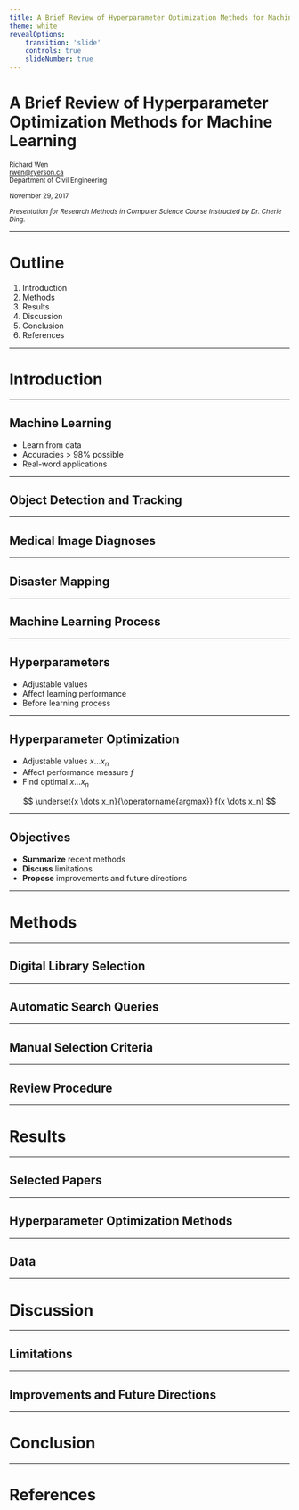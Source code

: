 ```yaml
---
title: A Brief Review of Hyperparameter Optimization Methods for Machine Learning
theme: white
revealOptions:
	transition: 'slide'
	controls: true
	slideNumber: true
---
```


# A Brief Review of Hyperparameter Optimization Methods for Machine Learning

<small>Richard Wen</small>  
<small>rwen@ryerson.ca</small>  
<small>Department of Civil Engineering</small>  
  
<small>November 29, 2017</small>  
  
<small>*Presentation for Research Methods in Computer Science Course Instructed by Dr. Cherie Ding.*</small>

---

# Outline

1. Introduction
2. Methods
3. Results
4. Discussion
5. Conclusion
6. References

---

# Introduction

---

## Machine Learning

* Learn from data
* Accuracies > 98% possible
* Real-word applications

---

## <span class="background-text">Object Detection and Tracking</span>

<!-- .slide: data-background="./edit/background/raccoon_objdetect.gif" -->

---
 
## <span class="background-text">Medical Image Diagnoses</span>

<!-- .slide: data-background="./edit/background/ctscan_thorax.gif" -->

---

## <span class="background-text">Disaster Mapping</span>

<!-- .slide: data-background-iframe="./edit/iframe/simontontexas_harveyflood/simontontexas_harveyflood.html" -->

---

## Machine Learning Process



---

## Hyperparameters

* Adjustable values
* Affect learning performance
* Before learning process

---

## Hyperparameter Optimization

* Adjustable values $x \dots x_n$
* Affect performance measure $f$
* Find optimal $x \dots x_n$

$$
\underset{x \dots x_n}{\operatorname{argmax}} f(x \dots x_n)
$$

---

## Objectives

* **Summarize** recent methods
* **Discuss** limitations
* **Propose** improvements and future directions

---

# Methods

---

## Digital Library Selection

---

## Automatic Search Queries

---

## Manual Selection Criteria

---

## Review Procedure

---

# Results

---

## Selected Papers

---

## Hyperparameter Optimization Methods

---

## Data

---

# Discussion

---

## Limitations

---

## Improvements and Future Directions 

---

# Conclusion

---

# References
